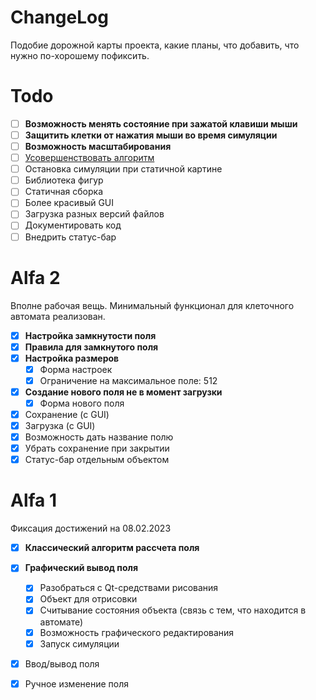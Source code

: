ChangeLog
=========

Подобие дорожной карты проекта, какие планы, что добавить, что нужно
по-хорошему пофиксить.

# Todo

- [ ] **Возможность менять состояние при зажатой клавиши мыши**
- [ ] **Защитить клетки от нажатия мыши во время симуляции**
- [ ] **Возможность масштабирования**
- [ ] [Усовершенствовать алгоритм](README.md#идея-оптимизации-алгоритма)
- [ ] Остановка симуляции при статичной картине
- [ ] Библиотека фигур
- [ ] Статичная сборка
- [ ] Более красивый GUI
- [ ] Загрузка разных версий файлов
- [ ] Документировать код
- [ ] Внедрить статус-бар

# Alfa 2

Вполне рабочая вещь. Минимальный функционал для клеточного автомата
реализован.

- [x] **Настройка замкнутости поля**
- [x] **Правила для замкнутого поля**
- [x] **Настройка размеров**
  - [x] Форма настроек
  - [x] Ограничение на максимальное поле: 512
- [x] **Создание нового поля не в момент загрузки**
  - [x] Форма нового поля
- [x] Сохранение (с GUI)
- [x] Загрузка (с GUI)
- [x] Возможность дать название полю
- [x] Убрать сохранение при закрытии
- [x] Статус-бар отдельным объектом

# Alfa 1

Фиксация достижений на 08.02.2023

- [x] **Классический алгоритм рассчета поля**
- [x] **Графический вывод поля**
  - [x] Разобраться с Qt-средствами рисования
  - [x] Объект для отрисовки
  - [x] Считывание состояния объекта (связь с тем, что находится в автомате)
  - [x] Возможность графического редактирования
  - [x] Запуск симуляции
- [x] Ввод/вывод поля
- [x] Ручное изменение поля

